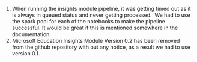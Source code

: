 1. When running the insights module pipeline, it was getting timed out as it is always in queued status and never getting processed. 
We had to use the spark pool for each of the notebooks to make the pipeline successful. It would be great if this is mentioned somewhere in the documentation.
2. Microsoft Education Insights Module Version 0.2 has been removed from the github repository with out any notice, as a result we had to use version 0.1.

